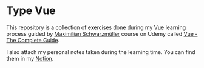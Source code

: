 # Type Vue

This repository is a collection of exercises done during my Vue learning process guided by [Maximilian Schwarzmüller](https://github.com/mschwarzmueller) course on Udemy called [Vue - The Complete Guide](https://www.udemy.com/course/vuejs-2-the-complete-guide/).

I also attach my personal notes taken during the learning time. You can find them in my [Notion](https://elegant-radium-f35.notion.site/Vue-a95d5fd07cc84933aef96ab9ed6634a3).